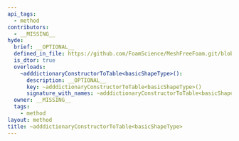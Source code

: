 ```yaml
---
api_tags:
  - method
contributors:
  - __MISSING__
hyde:
  brief: __OPTIONAL__
  defined_in_file: https://github.com/FoamScience/MeshFreeFoam.git/blob/master/src/meshfree/shapes/basicShape/basicShape.H
  is_dtor: true
  overloads:
    ~adddictionaryConstructorToTable<basicShapeType>():
      description: __OPTIONAL__
      key: ~adddictionaryConstructorToTable<basicShapeType>()
      signature_with_names: ~adddictionaryConstructorToTable<basicShapeType>()
  owner: __MISSING__
  tags:
    - method
layout: method
title: ~adddictionaryConstructorToTable<basicShapeType>
---
```

